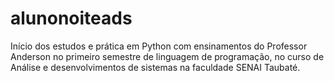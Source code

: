 # alunonoiteads
 Início dos estudos e prática em Python com ensinamentos do Professor Anderson no primeiro semestre de linguagem de programação, no curso de Análise e desenvolvimentos de sistemas na faculdade SENAI Taubaté.
